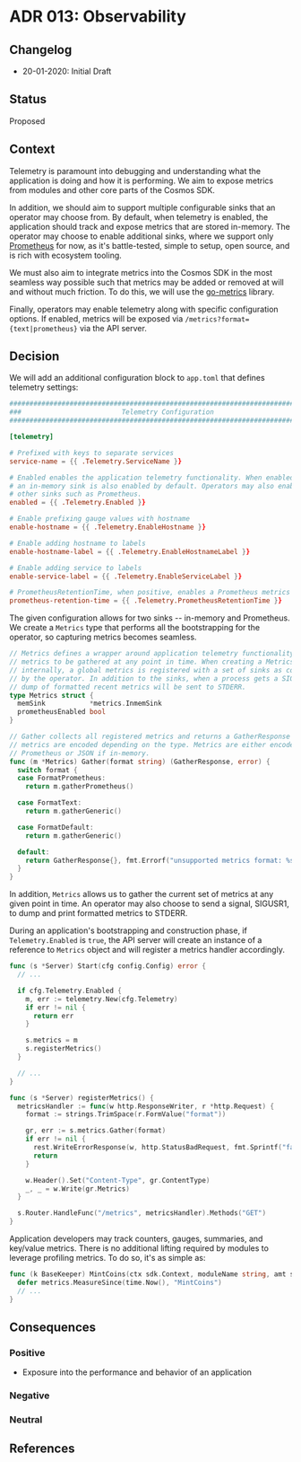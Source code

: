 # ADR 013: Observability

## Changelog

- 20-01-2020: Initial Draft

## Status

Proposed

## Context

Telemetry is paramount into debugging and understanding what the application is doing and how it is
performing. We aim to expose metrics from modules and other core parts of the Cosmos SDK.

In addition, we should aim to support multiple configurable sinks that an operator may choose from.
By default, when telemetry is enabled, the application should track and expose metrics that are
stored in-memory. The operator may choose to enable additional sinks, where we support only
[Prometheus](https://prometheus.io/) for now, as it's battle-tested, simple to setup, open source,
and is rich with ecosystem tooling.

We must also aim to integrate metrics into the Cosmos SDK in the most seamless way possible such that
metrics may be added or removed at will and without much friction. To do this, we will use the
[go-metrics](https://github.com/armon/go-metrics) library.

Finally, operators may enable telemetry along with specific configuration options. If enabled, metrics
will be exposed via `/metrics?format={text|prometheus}` via the API server.

## Decision

We will add an additional configuration block to `app.toml` that defines telemetry settings:

```toml
###############################################################################
###                         Telemetry Configuration                         ###
###############################################################################

[telemetry]

# Prefixed with keys to separate services
service-name = {{ .Telemetry.ServiceName }}

# Enabled enables the application telemetry functionality. When enabled,
# an in-memory sink is also enabled by default. Operators may also enabled
# other sinks such as Prometheus.
enabled = {{ .Telemetry.Enabled }}

# Enable prefixing gauge values with hostname
enable-hostname = {{ .Telemetry.EnableHostname }}

# Enable adding hostname to labels
enable-hostname-label = {{ .Telemetry.EnableHostnameLabel }}

# Enable adding service to labels
enable-service-label = {{ .Telemetry.EnableServiceLabel }}

# PrometheusRetentionTime, when positive, enables a Prometheus metrics sink.
prometheus-retention-time = {{ .Telemetry.PrometheusRetentionTime }}
```

The given configuration allows for two sinks -- in-memory and Prometheus. We create a `Metrics`
type that performs all the bootstrapping for the operator, so capturing metrics becomes seamless.

```go
// Metrics defines a wrapper around application telemetry functionality. It allows
// metrics to be gathered at any point in time. When creating a Metrics object,
// internally, a global metrics is registered with a set of sinks as configured
// by the operator. In addition to the sinks, when a process gets a SIGUSR1, a
// dump of formatted recent metrics will be sent to STDERR.
type Metrics struct {
  memSink           *metrics.InmemSink
  prometheusEnabled bool
}

// Gather collects all registered metrics and returns a GatherResponse where the
// metrics are encoded depending on the type. Metrics are either encoded via
// Prometheus or JSON if in-memory.
func (m *Metrics) Gather(format string) (GatherResponse, error) {
  switch format {
  case FormatPrometheus:
    return m.gatherPrometheus()

  case FormatText:
    return m.gatherGeneric()

  case FormatDefault:
    return m.gatherGeneric()

  default:
    return GatherResponse{}, fmt.Errorf("unsupported metrics format: %s", format)
  }
}
```

In addition, `Metrics` allows us to gather the current set of metrics at any given point in time. An
operator may also choose to send a signal, SIGUSR1, to dump and print formatted metrics to STDERR.

During an application's bootstrapping and construction phase, if `Telemetry.Enabled` is `true`, the
API server will create an instance of a reference to `Metrics` object and will register a metrics
handler accordingly.

```go
func (s *Server) Start(cfg config.Config) error {
  // ...

  if cfg.Telemetry.Enabled {
    m, err := telemetry.New(cfg.Telemetry)
    if err != nil {
      return err
    }

    s.metrics = m
    s.registerMetrics()
  }

  // ...
}

func (s *Server) registerMetrics() {
  metricsHandler := func(w http.ResponseWriter, r *http.Request) {
    format := strings.TrimSpace(r.FormValue("format"))

    gr, err := s.metrics.Gather(format)
    if err != nil {
      rest.WriteErrorResponse(w, http.StatusBadRequest, fmt.Sprintf("failed to gather metrics: %s", err))
      return
    }

    w.Header().Set("Content-Type", gr.ContentType)
    _, _ = w.Write(gr.Metrics)
  }

  s.Router.HandleFunc("/metrics", metricsHandler).Methods("GET")
}
```

Application developers may track counters, gauges, summaries, and key/value metrics. There is no
additional lifting required by modules to leverage profiling metrics. To do so, it's as simple as:

```go
func (k BaseKeeper) MintCoins(ctx sdk.Context, moduleName string, amt sdk.Coins) error {
  defer metrics.MeasureSince(time.Now(), "MintCoins")
  // ...
}
```

## Consequences

### Positive

- Exposure into the performance and behavior of an application

### Negative

### Neutral

## References
